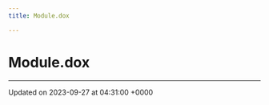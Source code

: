 ```yaml
---
title: Module.dox

---
```


# Module.dox








-------------------------------

Updated on 2023-09-27 at 04:31:00 +0000
